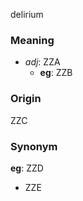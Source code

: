 delirium
### Meaning
+ _adj_: ZZA
	+ __eg__: ZZB

### Origin

ZZC

### Synonym

__eg__: ZZD

+ ZZE


